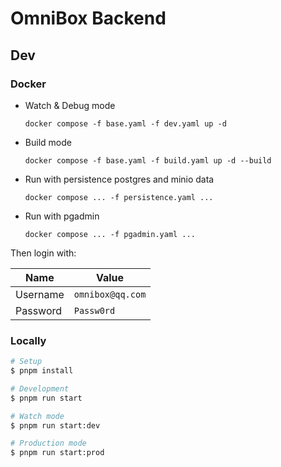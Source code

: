 # OmniBox Backend

## Dev

### Docker

+ Watch & Debug mode

  ```shell
  docker compose -f base.yaml -f dev.yaml up -d
  ```

+ Build mode

  ```shell
  docker compose -f base.yaml -f build.yaml up -d --build
  ```

+ Run with persistence postgres and minio data

  ```shell
  docker compose ... -f persistence.yaml ...
  ```

+ Run with pgadmin

  ```shell
  docker compose ... -f pgadmin.yaml ...
  ```

Then login with:

| Name     | Value            |
|----------|------------------|
| Username | `omnibox@qq.com` |
| Password | `Passw0rd`       |

### Locally

```bash
# Setup
$ pnpm install

# Development
$ pnpm run start

# Watch mode
$ pnpm run start:dev

# Production mode
$ pnpm run start:prod
```

